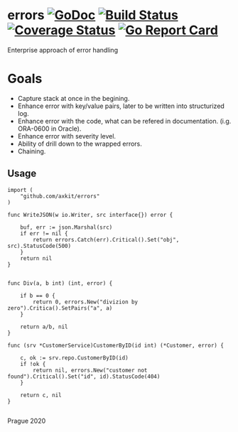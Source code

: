 # errors [![GoDoc](https://godoc.org/github.com/axkit/errors?status.svg)](https://godoc.org/github.com/axkit/errors) [![Build Status](https://travis-ci.org/axkit/errors.svg?branch=master)](https://travis-ci.org/axkit/errors) [![Coverage Status](https://coveralls.io/repos/github/errors/gonfig/badge.svg)](https://coveralls.io/github/axkit/errors) [![Go Report Card](https://goreportcard.com/badge/github.com/axkit/errors)](https://goreportcard.com/report/github.com/axkit/errors)

Enterprise approach of error handling

# Goals

- Capture stack at once in the begining.
- Enhance error with key/value pairs, later to be written into structurized log.
- Enhance error with the code, what can be refered in documentation. (i.g. ORA-0600 in Oracle).
- Enhance error with severity level.
- Ability of drill down to the wrapped errors.
- Chaining.

## Usage

```
import (
    "github.com/axkit/errors"
)

func WriteJSON(w io.Writer, src interface{}) error {

    buf, err := json.Marshal(src)
    if err != nil {
        return errors.Catch(err).Critical().Set("obj", src).StatusCode(500)
    }
    return nil
}


func Div(a, b int) (int, error) {

    if b == 0 {
        return 0, errors.New("divizion by zero").Critica().SetPairs("a", a)
    }

    return a/b, nil
}

func (srv *CustomerService)CustomerByID(id int) (*Customer, error) {

    c, ok := srv.repo.CustomerByID(id)
    if !ok {
        return nil, errors.New("customer not found").Critical().Set("id", id).StatusCode(404)
    }

    return c, nil
}


```

Prague 2020
